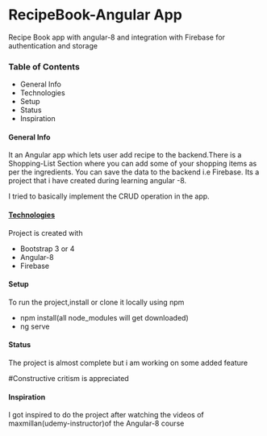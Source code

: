 <h1>RecipeBook-Angular App</h1>
Recipe Book app with angular-8 and integration with Firebase for authentication and storage  
<h3>Table of Contents</h3>
<ul>
<li>General Info</a></li>
<li>Technologies</li>
<li>Setup</li>
<li>Status</li>
<li>Inspiration</li>
</ul>

<h4>General Info</h4>
<p>It an Angular app which lets user add recipe to the backend.There is a Shopping-List Section where you can add some of your shopping items as per the ingredients.
You can save the data to the backend i.e Firebase.
Its a project that i have created during learning angular -8.
<p>I tried to basically implement the CRUD operation in the app.</p>
</p>
<h4><u>Technologies</u></h4>
<p>Project is created with</p>
<ul>
<li>Bootstrap 3 or 4</li>
<li>Angular-8</li>
<li>Firebase
</ul>
<h4>Setup</h4>
<p>To run the project,install or clone it locally using npm </p>
<ul>
<li>npm install(all node_modules will get downloaded)</li>
<li>ng serve</li>
</ul>

<h4>Status </h4>
<p>The project is almost complete but i am working on some added feature</p>
#Constructive critism is appreciated</h5>
<h4>Inspiration</h4>
<p>I got inspired to do the project after watching the videos of maxmillan(udemy-instructor)of the Angular-8 course</p>
